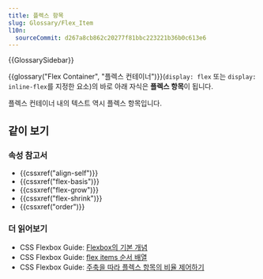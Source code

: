 ```yaml
---
title: 플렉스 항목
slug: Glossary/Flex_Item
l10n:
  sourceCommit: d267a8cb862c20277f81bbc223221b36b0c613e6
---
```


{{GlossarySidebar}}

{{glossary("Flex Container", "플렉스 컨테이너")}}(`display: flex` 또는 `display: inline-flex`를 지정한 요소)의 바로 아래 자식은 **플렉스 항목**이 됩니다.

플렉스 컨테이너 내의 텍스트 역시 플렉스 항목입니다.

## 같이 보기

### 속성 참고서

- {{cssxref("align-self")}}
- {{cssxref("flex-basis")}}
- {{cssxref("flex-grow")}}
- {{cssxref("flex-shrink")}}
- {{cssxref("order")}}

### 더 읽어보기

- CSS Flexbox Guide: [Flexbox의 기본 개념](/ko/docs/Web/CSS/CSS_Flexible_Box_Layout/Basic_Concepts_of_Flexbox)
- CSS Flexbox Guide: [flex items 순서 배열](/ko/docs/Web/CSS/CSS_Flexible_Box_Layout/Ordering_Flex_Items)
- CSS Flexbox Guide: [주축을 따라 플렉스 항목의 비율 제어하기](/ko/docs/Web/CSS/CSS_Flexible_Box_Layout/Controlling_Ratios_of_Flex_Items_Along_the_Main_Ax)
